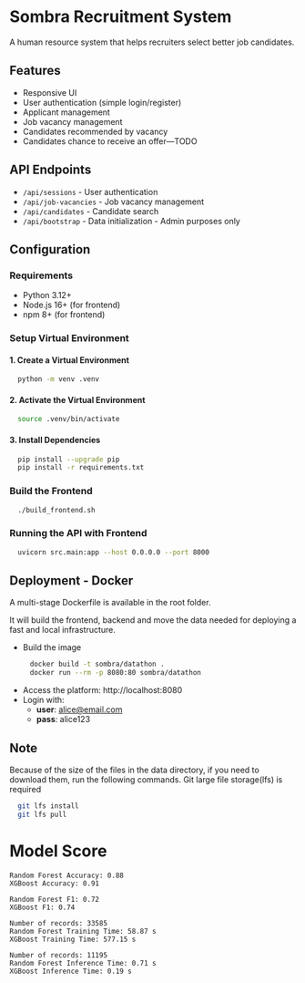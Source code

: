 # Sombra Recruitment System

A human resource system that helps recruiters select better job candidates.

## Features

- Responsive UI
- User authentication (simple login/register)
- Applicant management
- Job vacancy management
- Candidates recommended by vacancy
- Candidates chance to receive an offer—TODO

## API Endpoints

- `/api/sessions` - User authentication
- `/api/job-vacancies` - Job vacancy management
- `/api/candidates` - Candidate search
- `/api/bootstrap` - Data initialization - Admin purposes only

## Configuration

### Requirements

- Python 3.12+
- Node.js 16+ (for frontend)
- npm 8+ (for frontend)

### Setup Virtual Environment

#### 1. Create a Virtual Environment
```bash
  python -m venv .venv
```

#### 2. Activate the Virtual Environment
```bash
  source .venv/bin/activate
```

#### 3. Install Dependencies
```bash
  pip install --upgrade pip
  pip install -r requirements.txt
```

### Build the Frontend

```bash
  ./build_frontend.sh
```

### Running the API with Frontend
```bash
  uvicorn src.main:app --host 0.0.0.0 --port 8000
```

## Deployment - Docker

A multi-stage Dockerfile is available in the root folder.

It will build the frontend, backend and move the data needed for deploying a fast and local infrastructure.

* Build the image
```bash
     docker build -t sombra/datathon .
     docker run --rm -p 8080:80 sombra/datathon
```
* Access the platform: http://localhost:8080
* Login with:
  * **user**: alice@email.com
  * **pass**: alice123


## Note
Because of the size of the files in the data directory, if you need to download them, run the following commands.
Git large file storage(lfs) is required

```bash
  git lfs install
  git lfs pull
```


# Model Score

<!-- START_SCORE -->
```
Random Forest Accuracy: 0.88
XGBoost Accuracy: 0.91

Random Forest F1: 0.72
XGBoost F1: 0.74

Number of records: 33585
Random Forest Training Time: 58.87 s
XGBoost Training Time: 577.15 s

Number of records: 11195
Random Forest Inference Time: 0.71 s
XGBoost Inference Time: 0.19 s
```
<!-- END_SCORE -->